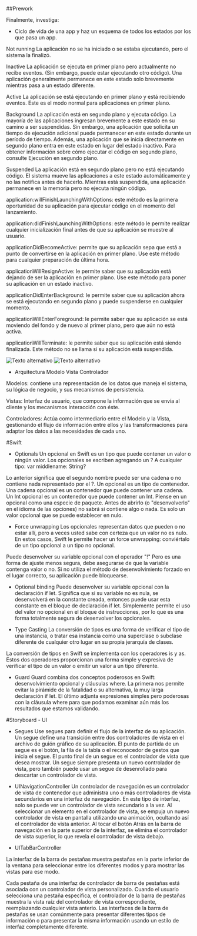 ##Prework

Finalmente, investiga:
- Ciclo de vida de una app y haz un esquema de todos los estados por los que pasa un app.

Not running 
La aplicación no se ha iniciado o se estaba ejecutando, pero el sistema la finalizó.

Inactive
La aplicación se ejecuta en primer plano pero actualmente no recibe eventos. (Sin embargo, puede estar ejecutando otro código). Una aplicación generalmente permanece en este estado solo brevemente mientras pasa a un estado diferente.

Active
La aplicación se está ejecutando en primer plano y está recibiendo eventos. Este es el modo normal para aplicaciones en primer plano.

Background
La aplicación está en segundo plano y ejecuta código. La mayoría de las aplicaciones ingresan brevemente a este estado en su camino a ser suspendidas. Sin embargo, una aplicación que solicita un tiempo de ejecución adicional puede permanecer en este estado durante un período de tiempo. Además, una aplicación que se inicia directamente en segundo plano entra en este estado en lugar del estado inactivo. Para obtener información sobre cómo ejecutar el código en segundo plano, consulte Ejecución en segundo plano.

Suspended
La aplicación está en segundo plano pero no está ejecutando código. El sistema mueve las aplicaciones a este estado automáticamente y no las notifica antes de hacerlo. Mientras está suspendida, una aplicación permanece en la memoria pero no ejecuta ningún código.


application:willFinishLaunchingWithOptions: este método es la primera oportunidad de su aplicación para ejecutar código en el momento del lanzamiento.

application:didFinishLaunchingWithOptions: este método le permite realizar cualquier inicialización final antes de que su aplicación se muestre al usuario.

applicationDidBecomeActive: permite que su aplicación sepa que está a punto de convertirse en la aplicación en primer plano. Use este método para cualquier preparación de última hora.

applicationWillResignActive: le permite saber que su aplicación está dejando de ser la aplicación en primer plano. Use este método para poner su aplicación en un estado inactivo.

applicationDidEnterBackground: le permite saber que su aplicación ahora se está ejecutando en segundo plano y puede suspenderse en cualquier momento.

applicationWillEnterForeground: le permite saber que su aplicación se está moviendo del fondo y de nuevo al primer plano, pero que aún no está activa.

applicationWillTerminate: le permite saber que su aplicación está siendo finalizada. Este método no se llama si su aplicación está suspendida.

![Texto alternativo](/esquema.jpeg)
![Texto alternativo](/mapa.png)


- Arquitectura Modelo Vista Controlador

Modelos: contiene una representación de los datos que maneja el sistema, su lógica de negocio, y sus mecanismos de persistencia.

Vistas: Interfaz de usuario, que compone la información que se envía al cliente y los mecanismos interacción con éste.

Controladores: Actúa como intermediario entre el Modelo y la Vista, gestionando el flujo de información entre ellos y las transformaciones para adaptar los datos a las necesidades de cada uno.



#Swift

- Optionals
Un opcional en Swift es un tipo que puede contener un valor o ningún valor. Los opcionales se escriben agregando un ? A cualquier tipo:
var middlename: String?

Lo anterior significa que el segundo nombre puede ser una cadena o no contiene nada representado por el ?. Un opcional es un tipo de contenedor. Una cadena opcional es un contenedor que puede contener una cadena. Un Int opcional es un contenedor que puede contener un Int. Piense en un opcional como una especie de paquete. Antes de abrirlo (o "desenvolverlo" en el idioma de las opciones) no sabrá si contiene algo o nada. Es solo un valor opcional que se puede establecer en nulo.

- Force unwrapping
Los opcionales representan datos que pueden o no estar allí, pero a veces usted sabe con certeza que un valor no es nulo. En estos casos, Swift le permite hacer un force unwrapping: conviértalo de un tipo opcional a un tipo no opcional.

Puede desenvolver su variable opcional con el operador "!" Pero es una forma de ajuste menos segura, debe asegurarse de que la variable contenga valor o no. Si no utiliza el método de desenvolvimiento forzado en el lugar correcto, su aplicación puede bloquearse.

- Optional binding
Puede desenvolver su variable opcional con la declaración if let. Significa que si su variable no es nula, se desenvolverá en la constante creada, entonces puede usar esta constante en el bloque de declaración if let.
Simplemente permite el uso del valor no opcional en el bloque de instrucciones, por lo que es una forma totalmente segura de desenvolver los opcionales.

- Type Casting
La conversión de tipos es una forma de verificar el tipo de una instancia, o tratar esa instancia como una superclase o subclase diferente de cualquier otro lugar en su propia jerarquía de clases.

La conversión de tipos en Swift se implementa con los operadores is y as. Estos dos operadores proporcionan una forma simple y expresiva de verificar el tipo de un valor o emitir un valor a un tipo diferente.

- Guard
Guard combina dos conceptos poderosos en Swift: desenvolvimiento opcional y cláusulas where. La primera nos permite evitar la pirámide de la fatalidad o su alternativa, la muy larga declaración if let. El último adjunta expresiones simples pero poderosas con la cláusula where para que podamos examinar aún más los resultados que estamos validando.


#Storyboard - UI

- Segues
Use segues para definir el flujo de la interfaz de su aplicación. Un segue define una transición entre dos controladores de vista en el archivo de guión gráfico de su aplicación. El punto de partida de un segue es el botón, la fila de la tabla o el reconocedor de gestos que inicia el segue. El punto final de un segue es el controlador de vista que desea mostrar. Un segue siempre presenta un nuevo controlador de vista, pero también puede usar un segue de desenrollado para descartar un controlador de vista.

- UINavigationController
Un controlador de navegación es un controlador de vista de contenedor que administra uno o más controladores de vista secundarios en una interfaz de navegación. En este tipo de interfaz, solo se puede ver un controlador de vista secundario a la vez. Al seleccionar un elemento en el controlador de vista, se empuja un nuevo controlador de vista en pantalla utilizando una animación, ocultando así el controlador de vista anterior. Al tocar el botón Atrás en la barra de navegación en la parte superior de la interfaz, se elimina el controlador de vista superior, lo que revela el controlador de vista debajo.


- UITabBarController

La interfaz de la barra de pestañas muestra pestañas en la parte inferior de la ventana para seleccionar entre los diferentes modos y para mostrar las vistas para ese modo.

Cada pestaña de una interfaz de controlador de barra de pestañas está asociada con un controlador de vista personalizado. Cuando el usuario selecciona una pestaña específica, el controlador de la barra de pestañas muestra la vista raíz del controlador de vista correspondiente, reemplazando cualquier vista anterio. Las interfaces de la barra de pestañas se usan comúnmente para presentar diferentes tipos de información o para presentar la misma información usando un estilo de interfaz completamente diferente.
